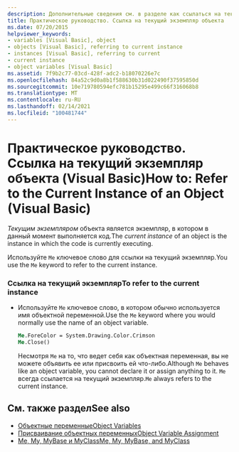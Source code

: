 ```yaml
---
description: Дополнительные сведения см. в разделе как ссылаться на текущий экземпляр объекта (Visual Basic).
title: Практическое руководство. Ссылка на текущий экземпляр объекта
ms.date: 07/20/2015
helpviewer_keywords:
- variables [Visual Basic], object
- objects [Visual Basic], referring to current instance
- instances [Visual Basic], referring to current
- current instance
- object variables [Visual Basic]
ms.assetid: 7f9b2c77-03cd-428f-adc2-b18070226e7c
ms.openlocfilehash: 84a52c9d0a8b1f588630b31d022490f37595850d
ms.sourcegitcommit: 10e719780594efc781b15295e499c66f316068b8
ms.translationtype: MT
ms.contentlocale: ru-RU
ms.lasthandoff: 02/14/2021
ms.locfileid: "100481744"
---
```

# <a name="how-to-refer-to-the-current-instance-of-an-object-visual-basic"></a><span data-ttu-id="4a6a2-103">Практическое руководство. Ссылка на текущий экземпляр объекта (Visual Basic)</span><span class="sxs-lookup"><span data-stu-id="4a6a2-103">How to: Refer to the Current Instance of an Object (Visual Basic)</span></span>

<span data-ttu-id="4a6a2-104">*Текущим экземпляром* объекта является экземпляр, в котором в данный момент выполняется код.</span><span class="sxs-lookup"><span data-stu-id="4a6a2-104">The *current instance* of an object is the instance in which the code is currently executing.</span></span>  
  
 <span data-ttu-id="4a6a2-105">Используйте `Me` ключевое слово для ссылки на текущий экземпляр.</span><span class="sxs-lookup"><span data-stu-id="4a6a2-105">You use the `Me` keyword to refer to the current instance.</span></span>  
  
### <a name="to-refer-to-the-current-instance"></a><span data-ttu-id="4a6a2-106">Ссылка на текущий экземпляр</span><span class="sxs-lookup"><span data-stu-id="4a6a2-106">To refer to the current instance</span></span>  
  
- <span data-ttu-id="4a6a2-107">Используйте `Me` ключевое слово, в котором обычно используется имя объектной переменной.</span><span class="sxs-lookup"><span data-stu-id="4a6a2-107">Use the `Me` keyword where you would normally use the name of an object variable.</span></span>  
  
    ```vb  
    Me.ForeColor = System.Drawing.Color.Crimson  
    Me.Close()  
    ```  
  
     <span data-ttu-id="4a6a2-108">Несмотря `Me` на то, что ведет себя как объектная переменная, вы не можете объявить ее или присвоить ей что-либо.</span><span class="sxs-lookup"><span data-stu-id="4a6a2-108">Although `Me` behaves like an object variable, you cannot declare it or assign anything to it.</span></span> <span data-ttu-id="4a6a2-109">`Me` всегда ссылается на текущий экземпляр.</span><span class="sxs-lookup"><span data-stu-id="4a6a2-109">`Me` always refers to the current instance.</span></span>  
  
## <a name="see-also"></a><span data-ttu-id="4a6a2-110">См. также раздел</span><span class="sxs-lookup"><span data-stu-id="4a6a2-110">See also</span></span>

- [<span data-ttu-id="4a6a2-111">Объектные переменные</span><span class="sxs-lookup"><span data-stu-id="4a6a2-111">Object Variables</span></span>](object-variables.md)
- [<span data-ttu-id="4a6a2-112">Присваивание объектных переменных</span><span class="sxs-lookup"><span data-stu-id="4a6a2-112">Object Variable Assignment</span></span>](object-variable-assignment.md)
- [<span data-ttu-id="4a6a2-113">Me, My, MyBase и MyClass</span><span class="sxs-lookup"><span data-stu-id="4a6a2-113">Me, My, MyBase, and MyClass</span></span>](../../program-structure/me-my-mybase-and-myclass.md)
